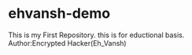 # ehvansh-demo
This is my First Repository.
this is for eductional basis.
<br>
Author:Encrypted Hacker(Eh_Vansh)
